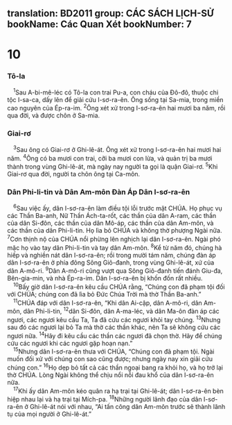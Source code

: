 translation: BD2011
group: CÁC SÁCH LỊCH-SỬ
bookName: Các Quan Xét 
bookNumber: 7
-------

<div class="title"><h1>10</h1><h3>Tô-la</h3></div>
<span class="verse cac_10_1"> <sup>1</sup>Sau A-bi-mê-léc có Tô-la con trai Pu-a, con cháu của Ðô-đô, thuộc chi tộc I-sa-ca, dấy lên để giải cứu I-sơ-ra-ên. Ông sống tại Sa-mia, trong miền cao nguyên của Ép-ra-im. </span>
<span class="verse cac_10_2"><sup>2</sup>Ông xét xử trong I-sơ-ra-ên hai mươi ba năm, rồi qua đời, và được chôn ở Sa-mia.<br/></span>
<div class="title"><h3>Giai-rơ</h3></div>
<span class="verse cac_10_3"> <sup>3</sup>Sau ông có Giai-rơ ở Ghi-lê-át. Ông xét xử trong I-sơ-ra-ên hai mươi hai năm. </span>
<span class="verse cac_10_4"><sup>4</sup>Ông có ba mươi con trai, cỡi ba mươi con lừa, và quản trị ba mươi thành trong vùng Ghi-lê-át, mà ngày nay người ta gọi là quận Giai-rơ. </span>
<span class="verse cac_10_5"><sup>5</sup>Khi Giai-rơ qua đời, người ta chôn ông tại Ca-môn.<br/></span>
<div class="title"><h3>Dân Phi-li-tin và Dân Am-môn Ðàn Áp Dân I-sơ-ra-ên</h3></div>
<span class="verse cac_10_6"> <sup>6</sup>Sau việc ấy, dân I-sơ-ra-ên làm điều tội lỗi trước mặt CHÚA. Họ phục vụ các Thần Ba-anh, Nữ Thần Ách-ta-rốt, các thần của dân A-ram, các thần của dân Si-đôn, các thần của dân Mô-áp, các thần của dân Am-môn, và các thần của dân Phi-li-tin. Họ lìa bỏ CHÚA và không thờ phượng Ngài nữa. </span>
<span class="verse cac_10_7"><sup>7</sup>Cơn thịnh nộ của CHÚA nổi phừng lên nghịch lại dân I-sơ-ra-ên. Ngài phó mặc họ vào tay dân Phi-li-tin và tay dân Am-môn. </span>
<span class="verse cac_10_8"><sup>8</sup>Kể từ năm đó, chúng hà hiếp và nghiền nát dân I-sơ-ra-ên; rồi trong mười tám năm, chúng đàn áp dân I-sơ-ra-ên ở phía đông Sông Giô-đanh, trong vùng Ghi-lê-át, xứ của dân A-mô-ri. </span>
<span class="verse cac_10_9"><sup>9</sup>Dân A-mô-ri cũng vượt qua Sông Giô-đanh tiến đánh Giu-đa, Bên-gia-min, và nhà Ép-ra-im. Dân I-sơ-ra-ên bị khốn đốn rất nhiều.<br/></span>
<span class="verse cac_10_10"> <sup>10</sup>Bấy giờ dân I-sơ-ra-ên kêu cầu CHÚA rằng, “Chúng con đã phạm tội đối với CHÚA; chúng con đã lìa bỏ Ðức Chúa Trời mà thờ Thần Ba-anh.”<br/></span>
<span class="verse cac_10_11"> <sup>11</sup>CHÚA đáp với dân I-sơ-ra-ên, “Khi dân Ai-cập, dân A-mô-ri, dân Am-môn, dân Phi-li-tin, </span>
<span class="verse cac_10_12"><sup>12</sup>dân Si-đôn, dân A-ma-léc, và dân Ma-ôn đàn áp các ngươi, các ngươi kêu cầu Ta, Ta đã cứu các ngươi khỏi tay chúng. </span>
<span class="verse cac_10_13"><sup>13</sup>Nhưng sau đó các ngươi lại bỏ Ta mà thờ các thần khác, nên Ta sẽ không cứu các ngươi nữa. </span>
<span class="verse cac_10_14"><sup>14</sup>Hãy đi kêu cầu các thần các ngươi đã chọn thờ. Hãy để chúng cứu các ngươi khi các ngươi gặp hoạn nạn.”<br/></span>
<span class="verse cac_10_15"> <sup>15</sup>Nhưng dân I-sơ-ra-ên thưa với CHÚA, “Chúng con đã phạm tội. Ngài muốn đối xử với chúng con sao cũng được; nhưng ngày nay xin giải cứu chúng con.” </span>
<span class="verse cac_10_16"><sup>16</sup>Họ dẹp bỏ tất cả các thần ngoại bang ra khỏi họ, và họ trở lại thờ CHÚA. Lòng Ngài không thể chịu nổi nỗi đau khổ của dân I-sơ-ra-ên nữa.<br/></span>
<span class="verse cac_10_17"> <sup>17</sup>Khi ấy dân Am-môn kéo quân ra hạ trại tại Ghi-lê-át; dân I-sơ-ra-ên bèn hiệp nhau lại và hạ trại tại Mích-pa. </span>
<span class="verse cac_10_18"><sup>18</sup>Những người lãnh đạo của dân I-sơ-ra-ên ở Ghi-lê-át nói với nhau, “Ai tấn công dân Am-môn trước sẽ thành lãnh tụ của mọi người ở Ghi-lê-át.”<br/></span>
